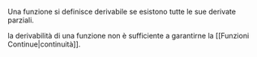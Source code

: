 Una funzione si definisce derivabile se esistono tutte le sue derivate parziali.

la derivabilità di una funzione non è sufficiente a garantirne la [[Funzioni Continue|continuità]].
